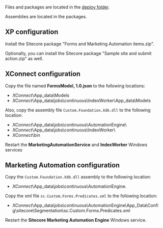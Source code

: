 Files and packages are located in the [deploy folder](https://github.com/JANeto87/blog/tree/master/sitecore/forms/exm-email-field-automation/deploy).

Assemblies are located in the packages.

## XP configuration

Install the Sitecore package "Forms and Marketing Automation items.zip".

Optionally, you can install the Sitecore package "Sample site and submit action.zip" as well.

## XConnect configuration

Copy the file named **FormsModel, 1.0.json** to the following locations:

- *XConnect*\App_data\Models
- *XConnect*\App_data\jobs\continuous\IndexWorker\App_data\Models

Also, copy the assembly file `Custom.Foundation.Xdb.dll` to the following location:

- *XConnect*\App_data\jobs\continuous\AutomationEngine\
- *XConnect*\App_data\jobs\continuous\IndexWorker\
- *XConnect*\bin

Restart the **MarketingAutomationService** and **IndexWorker** Windows services

## Marketing Automation configuration

Copy the `Custom.Foundation.Xdb.dll` assembly to the following location:

- *XConnect*\App_data\jobs\continuous\AutomationEngine.

Copy the xml file `sc.Custom.Forms.Predicates.xml` to the following location:

- *XConnect*\App_data\jobs\continuous\AutomationEngine\App_Data\Config\sitecore\Segmentation\sc.Custom.Forms.Predicates.xml

Restart the **Sitecore Marketing Automation Engine** Windows service.